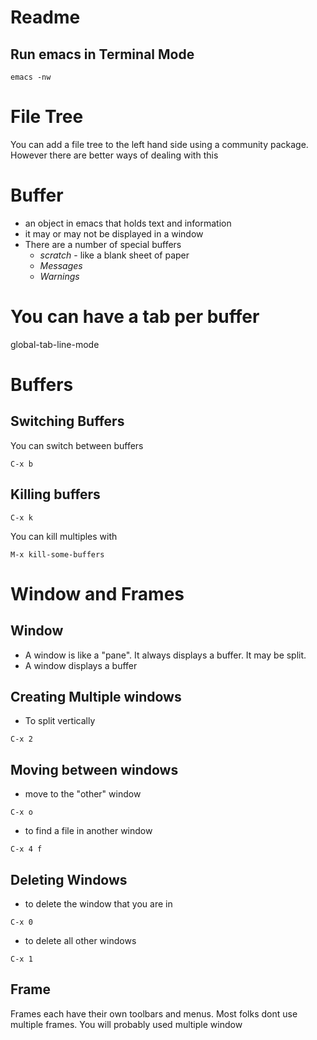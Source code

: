 # Readme

## Run emacs in Terminal Mode

```
emacs -nw
```

# File Tree
You can add a file tree to the left hand side using a community package. However there are better ways of dealing with this

# Buffer
- an object in emacs that holds text and information
- it may or may not be displayed in a window
- There are a number of special buffers
  - *scratch* - like a blank sheet of paper
  - *Messages*
  - *Warnings*

# You can have a tab per buffer
global-tab-line-mode

# Buffers
## Switching Buffers
You can switch between buffers
```
C-x b
```
## Killing buffers
```
C-x k
```
You can kill multiples with
```
M-x kill-some-buffers
```

# Window and Frames

## Window
- A window is like a "pane". It always displays a buffer. It may be split.
- A window displays a buffer

## Creating Multiple windows
- To split vertically
```
C-x 2
```
## Moving between windows
- move to the "other" window
```
C-x o
```

- to find a file in another window
```
C-x 4 f
```
## Deleting Windows
- to delete the window that you are in
```
C-x 0
```

- to delete all other windows
```
C-x 1
```

## Frame
Frames each have their own toolbars and menus.
Most folks dont use multiple frames. You will probably used multiple window